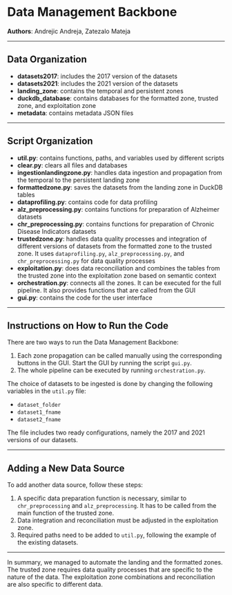 # Data Management Backbone
**Authors**: Andrejic Andreja, Zatezalo Mateja

---

## Data Organization
- **datasets2017**: includes the 2017 version of the datasets
- **datasets2021**: includes the 2021 version of the datasets
- **landing_zone**: contains the temporal and persistent zones
- **duckdb_database**: contains databases for the formatted zone, trusted zone, and exploitation zone
- **metadata**: contains metadata JSON files

---

## Script Organization
- **util.py**: contains functions, paths, and variables used by different scripts
- **clear.py**: clears all files and databases
- **ingestionlandingzone.py**: handles data ingestion and propagation from the temporal to the persistent landing zone
- **formattedzone.py**: saves the datasets from the landing zone in DuckDB tables
- **dataprofiling.py**: contains code for data profiling
- **alz_preprocessing.py**: contains functions for preparation of Alzheimer datasets
- **chr_preprocessing.py**: contains functions for preparation of Chronic Disease Indicators datasets
- **trustedzone.py**: handles data quality processes and integration of different versions of datasets from the formatted zone to the trusted zone. It uses `dataprofiling.py`, `alz_preprocessing.py`, and `chr_preprocessing.py` for data quality processes
- **exploitation.py**: does data reconciliation and combines the tables from the trusted zone into the exploitation zone based on semantic context 
- **orchestration.py**: connects all the zones. It can be executed for the full pipeline. It also provides functions that are called from the GUI
- **gui.py**: contains the code for the user interface

---

## Instructions on How to Run the Code
There are two ways to run the Data Management Backbone:
1. Each zone propagation can be called manually using the corresponding buttons in the GUI. Start the GUI by running the script `gui.py`.
2. The whole pipeline can be executed by running `orchestration.py`.

The choice of datasets to be ingested is done by changing the following variables in the `util.py` file:
   - `dataset_folder`
   - `dataset1_fname`
   - `dataset2_fname`

The file includes two ready configurations, namely the 2017 and 2021 versions of our datasets.

---

## Adding a New Data Source
To add another data source, follow these steps:
1. A specific data preparation function is necessary, similar to `chr_preprocessing` and `alz_preprocessing`. It has to be called from the main function of the trusted zone.
2. Data integration and reconciliation must be adjusted in the exploitation zone.
3. Required paths need to be added to `util.py`, following the example of the existing datasets.

---

In summary, we managed to automate the landing and the formatted zones. The trusted zone requires data quality processes that are specific to the nature of the data. The exploitation zone combinations and reconciliation are also specific to different data.
